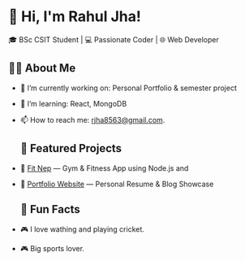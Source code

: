 # 👋 Hi, I'm Rahul Jha!
🎓 BSc CSIT Student | 💻 Passionate Coder | 🌐 Web Developer  
## 👨‍💻 About Me

- 🔭 I’m currently working on: Personal Portfolio & semester project
- 🌱 I’m learning: React, MongoDB
- 📫 How to reach me: rjha8563@gmail.com.
  ## 📂 Featured Projects

- 🚀 [Fit Nep](https://github.com/Rahul-Jha18/fit-nep) — Gym & Fitness App using Node.js and 
- 📝 [Portfolio Website](https://github.com/Rahul-Jha18/portfolio) — Personal Resume & Blog Showcase
  ## 🎯 Fun Facts

- 🎮 I love wathing and playing cricket.
- 🎮 Big sports lover.




<!--
**Rahul-Jha18/Rahul-Jha18** is a ✨ _special_ ✨ repository because its `README.md` (this file) appears on your GitHub profile.

Here are some ideas to get you started:

- 🔭 I’m currently working on ...
- 🌱 I’m currently learning ...
- 👯 I’m looking to collaborate on ...
- 🤔 I’m looking for help with ...
- 💬 Ask me about ...
- 📫 How to reach me: ...
- 😄 Pronouns: ...
- ⚡ Fun fact: ...
-->
